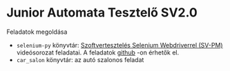 # Junior Automata Tesztelő SV2.0

Feladatok megoldása

* `selenium-py` könyvtár: 
[Szoftvertesztelés Selenium Webdriverrel (SV-PM)](https://e-learning.training360.com/courses/take/szoftverteszteles-selenium-webdriverrel-sv-pm/lessons/34340465-a-programozasi-nyelvekrol-altalaban) videósorozat feladatai. A feladatok [github](https://github.com/Training360/selenium-py) -on érhetők el.
* `car_salon` könyvtár: az autó szalonos feladat

